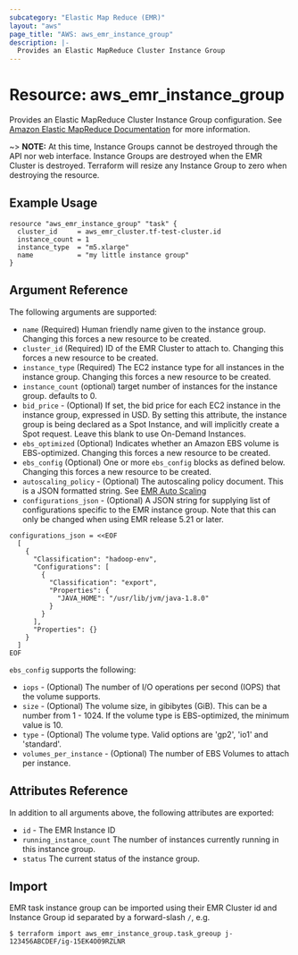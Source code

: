 ```yaml
---
subcategory: "Elastic Map Reduce (EMR)"
layout: "aws"
page_title: "AWS: aws_emr_instance_group"
description: |-
  Provides an Elastic MapReduce Cluster Instance Group
---
```


# Resource: aws_emr_instance_group

Provides an Elastic MapReduce Cluster Instance Group configuration.
See [Amazon Elastic MapReduce Documentation](https://aws.amazon.com/documentation/emr/) for more information.

~> **NOTE:** At this time, Instance Groups cannot be destroyed through the API nor
web interface. Instance Groups are destroyed when the EMR Cluster is destroyed.
Terraform will resize any Instance Group to zero when destroying the resource.

## Example Usage

```hcl
resource "aws_emr_instance_group" "task" {
  cluster_id     = aws_emr_cluster.tf-test-cluster.id
  instance_count = 1
  instance_type  = "m5.xlarge"
  name           = "my little instance group"
}
```

## Argument Reference

The following arguments are supported:

* `name` (Required) Human friendly name given to the instance group. Changing this forces a new resource to be created.
* `cluster_id` (Required) ID of the EMR Cluster to attach to. Changing this forces a new resource to be created.
* `instance_type` (Required) The EC2 instance type for all instances in the instance group. Changing this forces a new resource to be created.
* `instance_count` (optional) target number of instances for the instance group. defaults to 0.
* `bid_price` - (Optional) If set, the bid price for each EC2 instance in the instance group, expressed in USD. By setting this attribute, the instance group is being declared as a Spot Instance, and will implicitly create a Spot request. Leave this blank to use On-Demand Instances.
* `ebs_optimized` (Optional) Indicates whether an Amazon EBS volume is EBS-optimized. Changing this forces a new resource to be created.
* `ebs_config` (Optional) One or more `ebs_config` blocks as defined below. Changing this forces a new resource to be created.
* `autoscaling_policy` - (Optional) The autoscaling policy document. This is a JSON formatted string. See [EMR Auto Scaling](https://docs.aws.amazon.com/emr/latest/ManagementGuide/emr-automatic-scaling.html)
* `configurations_json` - (Optional) A JSON string for supplying list of configurations specific to the EMR instance group. Note that this can only be changed when using EMR release 5.21 or later.

```hcl
configurations_json = <<EOF
  [
    {
      "Classification": "hadoop-env",
      "Configurations": [
        {
          "Classification": "export",
          "Properties": {
            "JAVA_HOME": "/usr/lib/jvm/java-1.8.0"
          }
        }
      ],
      "Properties": {}
    }
  ]
EOF
```

`ebs_config` supports the following:

* `iops` - (Optional) The number of I/O operations per second (IOPS) that the volume supports.
* `size` - (Optional) The volume size, in gibibytes (GiB). This can be a number from 1 - 1024. If the volume type is EBS-optimized, the minimum value is 10.
* `type` - (Optional) The volume type. Valid options are 'gp2', 'io1' and 'standard'.
* `volumes_per_instance` - (Optional) The number of EBS Volumes to attach per instance.

## Attributes Reference

In addition to all arguments above, the following attributes are exported:

* `id` - The EMR Instance ID
* `running_instance_count` The number of instances currently running in this instance group.
* `status` The current status of the instance group.

## Import

EMR task instance group can be imported using their EMR Cluster id and Instance Group id separated by a forward-slash `/`, e.g.

```
$ terraform import aws_emr_instance_group.task_greoup j-123456ABCDEF/ig-15EK4O09RZLNR
```
